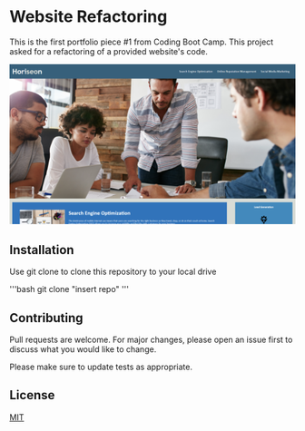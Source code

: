 # Website Refactoring
This is the first portfolio piece #1 from Coding Boot Camp.
This project asked for a refactoring of a provided website's code.

![Preview of the project](./preview.png)

## Installation

Use git clone to clone this repository to your local drive

'''bash
git clone "insert repo"
'''

## Contributing
Pull requests are welcome. For major changes, please open an issue first to discuss what you would like to change.

Please make sure to update tests as appropriate.

## License
[MIT](https://choosealicense.com/licenses/mit/)
